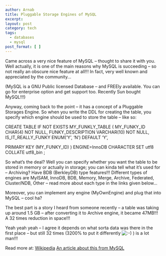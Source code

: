 ```yaml
---
author: Arnab
title: Pluggable Storage Engines of MySQL
excerpt:
layout: post
category: tech
tags:
  - databases
  - mysql
post_format: [ ]
---
```

Came across a very nice feature of MySQL – thought to share it with you.
Well actually, it is one of the main reasons why MySQL is succeeding – so not really an obscure nice feature at all!!! In fact, very well known and appreciated by the community…

(MySQL is a GNU Public licensed Database – and FREEly available. You can go for enterprise option and get support too. Recently Sun bought MySQL!!!)

Anyway, coming back to the point – it has a concept of a Pluggable Storages Engine. So when you write the DDL for creating the table, you specify which engine should be used to store the table – like so:

CREATE TABLE IF NOT EXISTS MY\_FUNKLY\_TABLE (
MY\_FUNKY\_ID CHAR(4) NOT NULL,
FUNKY_DESCRIPTION VARCHAR(10) NOT NULL,
IS\_IT\_REALLY_FUNKY ENUM(‘Y’, ‘N’) DEFAULT ‘Y’,

PRIMARY KEY (MY\_FUNKY\_ID)
) ENGINE=InnoDB CHARACTER SET utf8 COLLATE utf8_bin
;

So what’s the deal? Well you can specify whether you want the table to be stored in memory or actually in storage; you can kinda tell what it’s used for – Archiving? Have BDB (BerkleyDB) type features!!! Different types of engines are MyISAM, InnoDB, BDB, Memory, Merge, Archive, Federated, Cluster/NDB, Other – read more about each type in the links given below…

Moreover, you can implement any engine (MyOwnEngine) and plug that into MySQL – cool ha?

The best part is a story I heard from someone recently – a table was taking up around 1.5 GB – after converting it to Archive engine, it became 47MB!!!
A 32 times reduction in space!!!

Yeah yeah yeah – I agree it depends on what sorta data was there in the first place – but still 32 times (3200% to put it differently ![:-)][1] ) is a lot man!!!

Read more at:
[Wikipedia][2]
[An article about this from MySQL][3]

 [1]: http://www.arnab-deka.com/posts/wp-includes/images/smilies/icon_smile.gif
 [2]: http://en.wikipedia.org/wiki/MySQL
 [3]: http://dev.mysql.com/tech-resources/articles/mysql_5.0_psea1.html